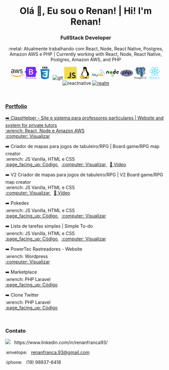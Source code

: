<h1 align="center">Olá 👋, Eu sou o Renan! | Hi! I'm Renan!</h1>
<h3 align="center">FullStack Developer</h3>
<p align="center"> :metal: Atualmente trabalhando com React, Node, React Native, Postgres, Amazon AWS e PHP | Currently working with React, Node, React Native, Postgres, Amazon AWS, and PHP</p>

<!-- <h3 align="left">Linguagens e ferramentas</h3> -->
<p align="center"> <img src="https://raw.githubusercontent.com/devicons/devicon/master/icons/amazonwebservices/amazonwebservices-original-wordmark.svg" alt="aws" width="40" height="40"/> <img src="https://raw.githubusercontent.com/devicons/devicon/master/icons/bootstrap/bootstrap-plain-wordmark.svg" alt="bootstrap" width="40" height="40"/> <img src="https://raw.githubusercontent.com/devicons/devicon/master/icons/css3/css3-original-wordmark.svg" alt="css3" width="40" height="40"/> <img src="https://www.vectorlogo.zone/logos/git-scm/git-scm-icon.svg" alt="git" width="40" height="40"/> <img src="https://raw.githubusercontent.com/devicons/devicon/master/icons/javascript/javascript-original.svg" alt="javascript" width="40" height="40"/> <img src="https://raw.githubusercontent.com/devicons/devicon/master/icons/linux/linux-original.svg" alt="linux" width="40" height="40"/> <img src="https://raw.githubusercontent.com/devicons/devicon/master/icons/mysql/mysql-original-wordmark.svg" alt="mysql" width="40" height="40"/> <img src="https://raw.githubusercontent.com/devicons/devicon/master/icons/nodejs/nodejs-original-wordmark.svg" alt="nodejs" width="40" height="40"/> <img src="https://raw.githubusercontent.com/devicons/devicon/master/icons/php/php-original.svg" alt="php" width="40" height="40"/> <img src="https://raw.githubusercontent.com/devicons/devicon/master/icons/postgresql/postgresql-original-wordmark.svg" alt="postgresql" width="40" height="40"/> <img src="https://raw.githubusercontent.com/devicons/devicon/master/icons/react/react-original-wordmark.svg" alt="react" width="40" height="40"/> <img src="https://reactnative.dev/img/header_logo.svg" alt="reactnative" width="40" height="40"/> </a> <a href="https://realm.io/" target="__blank" rel="noreferrer"> <img src="https://raw.githubusercontent.com/bestofjs/bestofjs-webui/8665e8c267a0215f3159df28b33c365198101df5/public/logos/realm.svg" alt="realm" width="40" height="40"/></p>

</br>


<h3 align="left">Portfolio</h3>

<p align="left">
  ➡️ ClassHelper - Site e sistema para professores particulares | Website and system for private tutors
  </br>:wrench: React, Node e Amazon AWS
  </br>
  <a href="https://classhelper.com.br/" target="new">
    :computer: Visualizar
  </a>
</p>

<p align="left">
  ➡️ Criador de mapas para jogos de tabuleiro/RPG | Board game/RPG map creator
  </br>:wrench: JS Vanilla, HTML e CSS
  </br>
  <a href="https://github.com/renanfranca93/criadordemapas" target="_blank">
    :page_facing_up: Código
  </a> &nbsp;
  <a href="https://renanfranca93.github.io/criadordemapas" target="_blank">
    :computer: Visualizar
  </a>&nbsp;
  <a href="https://youtu.be/OsPyMKImBco?si=_Ur7E_Xy2W1MyLZn&t=34" target="_new">
    🎥 Vídeo
  </a>
</p>

<p align="left">
  ➡️ V2 Criador de mapas para jogos de tabuleiro/RPG | V2 Board game/RPG map creator
  </br>:wrench: JS Vanilla, HTML e CSS
  </br>
  <a href="https://haodeapps.net/demo-combatetatico" target="_blank">
    :computer: Visualizar
  </a> &nbsp;
    <a href="https://youtu.be/OsPyMKImBco?si=_Ur7E_Xy2W1MyLZn&t=122" target="_blank">
    🎥 Vídeo
  </a>
</p>



<p align="left">
  ➡️ Pokedex
  </br>:wrench: JS Vanilla, HTML e CSS
  </br>
  <a href="https://github.com/renanfranca93/pokewiki" target="_blank">
    :page_facing_up: Código
  </a>&nbsp;
  <a href="https://renanfranca93.github.io/pokewiki" target="_blank">
    :computer: Visualizar
  </a>
</p>



<p align="left">
  ➡️ Lista de tarefas simples | Simple To-do
  </br>:wrench: JS Vanilla, HTML e CSS
  </br>
  <a href="https://github.com/renanfranca93/lista-tarefas-javascript" target="_blank">
    :page_facing_up: Código
  </a>&nbsp;
  <a href="https://renanfranca93.github.io/lista-tarefas-javascript" target="_blank">
    :computer: Visualizar
  </a>
</p>


<p align="left">
  ➡️ PowerTec Rastreadores - Website
  </br>:wrench: Wordpress
  </br>
  <a href="https://powertecrastreadores.com.br/" target="_blank">
    :computer: Visualizar
  </a>
</p>


<p align="left">
  ➡️ Marketplace
  </br>:wrench: PHP Laravel
  </br>
  <a href="https://github.com/renanfranca93/marketplace_curso" target="_blank">
    :page_facing_up: Código
  </a>
</p>


<p align="left">
  ➡️ Clone Twitter
  </br>:wrench: PHP Laravel
  </br>
  <a href="https://github.com/renanfranca93/twitter_clone" target="_blank">
    :page_facing_up: Código
  </a>
</p>



</br>




<h3 align="left">Contato</h3>
<p><img width="15px" style="display:inline" src="https://raw.githubusercontent.com/rahuldkjain/github-profile-readme-generator/master/src/images/icons/Social/linked-in-alt.svg">&nbsp;&nbsp;&nbsp;https://www.linkedin.com/in/renanfranca93/</p>

<p>:envelope:&nbsp;&nbsp;&nbsp;<a href="mailto:renanfranca.93@gmail.com">renanfranca.93@gmail.com</a> </p>

<p>:iphone:&nbsp;&nbsp;&nbsp;(19) 98937-6418 </p>


